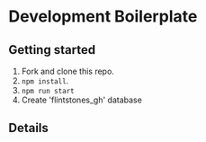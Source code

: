 # Development Boilerplate

## Getting started

1. Fork and clone this repo.
2. `npm install`.
3. `npm run start`
4. Create 'flintstones_gh' database

## Details



